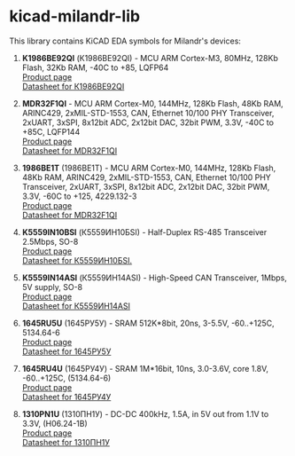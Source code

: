 ﻿kicad-milandr-lib
====================

This library contains KiCAD EDA symbols for Milandr's devices:

1. **K1986BE92QI** (К1986ВЕ92QI) - MCU ARM Cortex-M3, 80MHz, 128Kb Flash, 32Kb RAM, -40C to +85, LQFP64<br>
[Product page](http://ic.milandr.ru/products/mikroskhemy_v_plastikovykh_korpusakh/k1986ve92qi/)<br>
[Datasheet for К1986ВЕ92QI](http://ic.milandr.ru/upload/iblock/2ea/2ea1fef16f4aa9132a3ca415a66ab92c.pdf)

2. **MDR32F1QI** - MCU ARM Cortex-M0, 144MHz, 128Kb Flash, 48Kb RAM, ARINC429, 2xMIL-STD-1553, CAN, Ethernet 10/100 PHY Transceiver, 2xUART, 3xSPI, 8x12bit ADC, 2x12bit DAC, 32bit PWM, 3.3V, -40C to +85C, LQFP144<br>
[Product page](http://ic.milandr.ru/products/mikroskhemy_v_plastikovykh_korpusakh/k1986ve1qi_lqfp144/)<br>
[Datasheet for MDR32F1QI](http://ic.milandr.ru/upload/iblock/99f/99f74da953b04d24a73da45ae1730faa.pdf)

3. **1986BE1T** (1986ВЕ1Т) - MCU ARM Cortex-M0, 144MHz, 128Kb Flash, 48Kb RAM, ARINC429, 2xMIL-STD-1553, CAN, Ethernet 10/100 PHY Transceiver, 2xUART, 3xSPI, 8x12bit ADC, 2x12bit DAC, 32bit PWM, 3.3V, -60C to +125, 4229.132-3<br>
[Product page](http://ic.milandr.ru/products/mikrokontrollery_i_protsessory/32_razryadnye_mikrokontrollery/1986ve1t/)<br>
[Datasheet for MDR32F1QI](http://ic.milandr.ru/upload/iblock/99f/99f74da953b04d24a73da45ae1730faa.pdf)

4. **K5559IN10BSI** (К5559ИН10БSI) - Half-Duplex RS-485 Transceiver 2.5Mbps, SO-8<br>
[Product page](http://ic.milandr.ru/products/mikroskhemy_v_plastikovykh_korpusakh/k5559in10bu_so_8/)<br>
[Datasheet for К5559ИН10БSI.](http://ic.milandr.ru/upload/iblock/126/12691e33d6a6d6c83470c31df8bc9b07.pdf)

5. **K5559IN14ASI** (К5559ИН14АSI) - High-Speed CAN Transceiver, 1Mbps, 5V supply, SO-8<br>
[Product page](http://ic.milandr.ru/products/mikroskhemy_v_plastikovykh_korpusakh/k5559in14au_so_8/)<br>
[Datasheet for К5559ИН14АSI](http://ic.milandr.ru/upload/iblock/1ea/1ea3f95b1f53255efa9cd3a4f5881bd7.pdf)

6. **1645RU5U** (1645РУ5У) - SRAM 512K*8bit, 20ns, 3-5.5V, -60..+125C, 5134.64-6<br>
[Product page](http://ic.milandr.ru/products/mikroskhemy_pamyati/1645ru5u/)<br>
[Datasheet for 1645РУ5У](http://ic.milandr.ru/upload/iblock/c1a/c1ad19f79e19dd0d53e17d5142c3e4dd.pdf)

7. **1645RU4U** (1645РУ4У) - SRAM 1M*16bit, 10ns, 3.0-3.6V, core 1.8V, -60..+125C, (5134.64-6)<br>
[Product page](http://ic.milandr.ru/products/mikroskhemy_pamyati/operativnye_zapominayushchie_ustroystva/1645ru4u/)<br>
[Datasheet for 1645РУ4У](http://ic.milandr.ru/upload/iblock/d84/d84eaeea03e2cc2444e05d9919343630.pdf)

8. **1310PN1U** (1310ПН1У) - DC-DC 400kHz, 1.5A, in 5V out from 1.1V to 3.3V, (H06.24-1B)<br>
[Product page](https://ic.milandr.ru/products/mikroskhemy_upravleniya_pitaniem/1310pn1u/)<br>
[Datasheet for 1310ПН1У](https://ic.milandr.ru/upload/iblock/9f3/9f3edd29b5871ada2da842a81dfff1b1.pdf)

